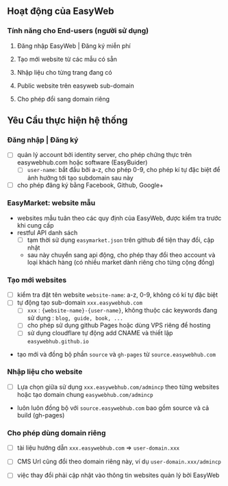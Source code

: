 ## Hoạt động của EasyWeb

### Tính năng cho End-users (người sử dụng)

1. Đăng nhập EasyWeb | Đăng ký miễn phí 
   
2. Tạo mới website từ các mẫu có sẵn 

3. Nhập liệu cho từng trang đang có 

4. Public website trên easyweb sub-domain

4. Cho phép đổi sang domain riêng 

## Yêu Cầu thực hiện hệ thống  

### Đăng nhập | Đăng ký
 - [ ] quản lý account bởi identity server, cho phép chứng thực trên easywebhub.com hoặc software (EasyBuider)
    - [ ] `user-name`: bắt đầu bởi a-z, cho phép 0-9, cho phép kí tự đặc biệt  để ảnh hưởng tới tạo subdomain sau này 
 - [ ] cho phép đăng ký bằng Facebook, Github, Google+

### EasyMarket: website mẫu
- websites mẫu tuân theo các quy định của EasyWeb, được kiểm tra trước khi cung cấp
- restful API danh sách 
   - [ ] tạm thời sử dụng `easymarket.json` trên github để tiện thay đổi, cập nhật
   - sau này chuyển sang api động, cho phép thay đổi theo account và loại khách hàng (có nhiều market dành riêng cho từng cộng đồng)

### Tạo mới websites
- [ ] kiểm tra đặt tên website `website-name`:  a-z, 0-9,  không có kí tự đặc biệt
- [ ] tự động tạo sub-domain  `xxx.easywebhub.com` 
   - [ ] `xxx` :   `{website-name}-{user-name}`, không thuộc các keywords đang sử dụng : `blog, guide, book, ...` 
   - [ ] cho phép sử dụng github Pages hoặc dùng VPS riêng để hosting 
   - [ ] sử dụng cloudflare tự động add CNAME và thiết lập `easywebhub.github.io` 
 
- tạo mới và đồng bộ phần `source` và `gh-pages` từ `source.easywebhub.com`

### Nhập liệu cho website
- [ ] Lựa chọn giữa sử dụng `xxx.easywebhub.com/admincp` theo từng websites hoặc tạo domain chung `easywebhub.com/admincp` 

- luôn luôn đồng bộ với `source.easywebhub.com` bao gồm source và cả build (gh-pages) 

### Cho phép dùng domain riêng

- [ ] tài liệu hướng dẫn `xxx.easywebhub.com`  => `user-domain.xxx`
  
- [ ] CMS Url cũng đổi theo domain riêng này, ví dụ `user-domain.xxx/admincp` 

- [ ] việc thay đổi phải cập nhật vào thông tin websites quản lý bởi EasyWeb




